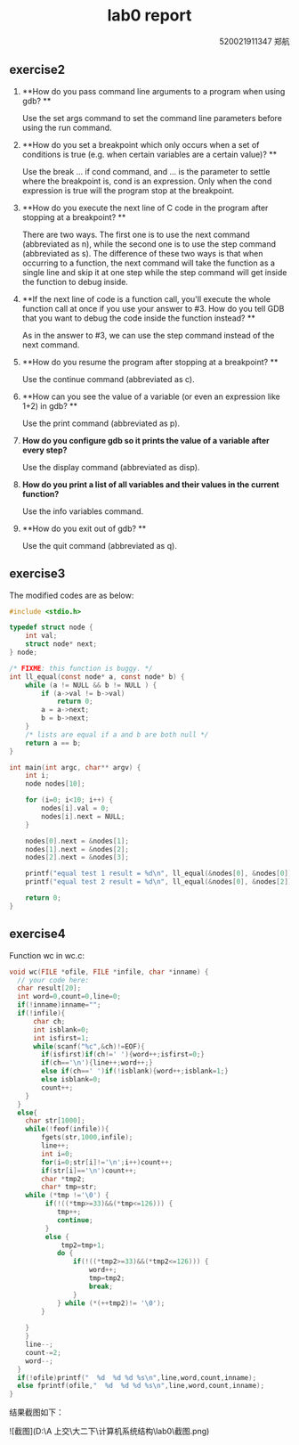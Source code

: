 # <center>lab0 report

<p align="right">520021911347 郑航</p>



## exercise2

1. **How do you pass command line arguments to a program when using gdb?  **

   Use the set args command to set the command line parameters before using the run command.

2. **How do you set a breakpoint which only occurs when a set of conditions is true (e.g. when certain variables are a certain value)?  **

   Use the break ... if cond command, and ... is the parameter to settle where the breakpoint is,  cond is an expression. Only when the cond expression is true will the program stop at the breakpoint.

3. **How do you execute the next line of C code in the program after stopping at a breakpoint? ** 

   There are two ways. The first one is to use the next command (abbreviated as n), while the second one is to use the step command (abbreviated as s). The difference of these two ways is that when occurring to a function, the next command will take the function as a single line and skip it at one step while the step command will get inside the function to debug inside. 

4. **If the next line of code is a function call, you'll execute the whole function call at once if you use your answer to #3. How do you tell GDB that you want to debug the code inside the function instead?  **

   As in the answer to #3, we can use the step command instead of the next command.

5. **How do you resume the program after stopping at a breakpoint? **

   Use the continue command (abbreviated as c).

6. **How can you see the value of a variable (or even an expression like 1+2) in gdb? ** 

   Use the print command (abbreviated as p).

7. **How do you configure gdb so it prints the value of a variable after every step?**

   Use the display command (abbreviated as disp).

8. **How do you print a list of all variables and their values in the current function?**

   Use the info variables command.

9. **How do you exit out of gdb?  **

   Use the quit command (abbreviated as q).



## exercise3

The modified codes are as below:

~~~c
#include <stdio.h>

typedef struct node {
	int val;
	struct node* next;
} node;

/* FIXME: this function is buggy. */
int ll_equal(const node* a, const node* b) {
	while (a != NULL && b != NULL ) {
		if (a->val != b->val)
			return 0;
		a = a->next;
		b = b->next;
	}
	/* lists are equal if a and b are both null */
	return a == b;
}

int main(int argc, char** argv) {
	int i;
	node nodes[10];

	for (i=0; i<10; i++) {
		nodes[i].val = 0;
		nodes[i].next = NULL;
	}

	nodes[0].next = &nodes[1];
	nodes[1].next = &nodes[2];
	nodes[2].next = &nodes[3];

	printf("equal test 1 result = %d\n", ll_equal(&nodes[0], &nodes[0]));
	printf("equal test 2 result = %d\n", ll_equal(&nodes[0], &nodes[2]));

	return 0;
}

~~~



## exercise4

Function wc in wc.c:

~~~c
void wc(FILE *ofile, FILE *infile, char *inname) {
  // your code here:
  char result[20];
  int word=0,count=0,line=0;
  if(!inname)inname="";
  if(!infile){
	  char ch;
	  int isblank=0;
	  int isfirst=1;
	  while(scanf("%c",&ch)!=EOF){
		if(isfirst)if(ch!=' '){word++;isfirst=0;}  
		if(ch=='\n'){line++;word++;}
		else if(ch==' ')if(!isblank){word++;isblank=1;}
		else isblank=0;
		count++;
	}
  }
  else{
  	char str[1000];
  	while(!feof(infile)){
	  	fgets(str,1000,infile);
	  	line++;
		int i=0;
		for(i=0;str[i]!='\n';i++)count++;
		if(str[i]=='\n')count++;
		char *tmp2;
		char* tmp=str;
	while (*tmp !='\0') {
		 if(!((*tmp>=33)&&(*tmp<=126))) {
			tmp++;
			continue;
		 }
		 else {
			 tmp2=tmp+1;
			do {
				if(!((*tmp2>=33)&&(*tmp2<=126))) {
					word++;
					tmp=tmp2;
					break;
				}
			} while (*(++tmp2)!= '\0');
		}
	
	}
	}
	line--;
	count-=2;
	word--;
  }
  if(!ofile)printf("  %d  %d %d %s\n",line,word,count,inname);
  else fprintf(ofile,"  %d  %d %d %s\n",line,word,count,inname);
}

~~~

结果截图如下：



![截图](D:\A 上交\大二下\计算机系统结构\lab0\截图.png)

